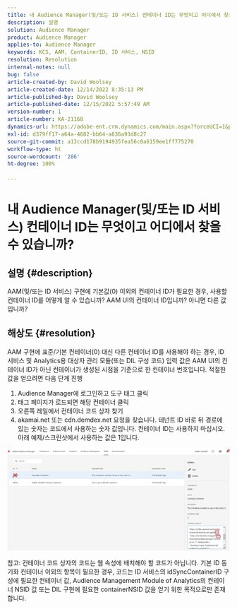 ```yaml
---
title: 내 Audience Manager(및/또는 ID 서비스) 컨테이너 ID는 무엇이고 어디에서 찾을 수 있습니까?
description: 설명
solution: Audience Manager
product: Audience Manager
applies-to: Audience Manager
keywords: KCS, AAM, ContainerID, ID 서비스, NSID
resolution: Resolution
internal-notes: null
bug: false
article-created-by: David Woolsey
article-created-date: 12/14/2022 8:35:13 PM
article-published-by: David Woolsey
article-published-date: 12/15/2022 5:57:49 AM
version-number: 1
article-number: KA-21168
dynamics-url: https://adobe-ent.crm.dynamics.com/main.aspx?forceUCI=1&pagetype=entityrecord&etn=knowledgearticle&id=14ebc5cb-ee7b-ed11-81ac-6045bd006a22
exl-id: d379ff17-a64a-4682-bb64-a636a93d8c27
source-git-commit: a13ccd178b9194935fea56c0a6159ee1ff775270
workflow-type: ht
source-wordcount: '286'
ht-degree: 100%

---
```


# 내 Audience Manager(및/또는 ID 서비스) 컨테이너 ID는 무엇이고 어디에서 찾을 수 있습니까?

## 설명 {#description}


AAM(및/또는 ID 서비스) 구현에 기본값(0) 이외의 컨테이너 ID가 필요한 경우, 사용할 컨테이너 ID를 어떻게 알 수 있습니까? AAM UI의 컨테이너 ID입니까? 아니면 다른 값입니까?


## 해상도 {#resolution}


AAM 구현에 표준/기본 컨테이너(0) 대신 다른 컨테이너 ID를 사용해야 하는 경우, ID 서비스 및 Analytics용 대상자 관리 모듈(또는 DIL 구성 코드) 입력 값은 AAM UI의 컨테이너 ID가 아닌 컨테이너가 생성된 시점을 기준으로 한 컨테이너 번호입니다. 적절한 값을 얻으려면 다음 단계 진행

1. Audience Manager에 로그인하고 도구 태그 클릭
2. 태그 페이지가 로드되면 해당 컨테이너 클릭
3. 오른쪽 레일에서 컨테이너 코드 상자 찾기
4. akamai.net 또는 cdn.demdex.net 요청을 찾습니다. 테넌트 ID 바로 뒤 경로에 있는 숫자는 코드에서 사용하는 숫자 값입니다. 컨테이너 ID는 사용하지 마십시오. 아래 예제/스크린샷에서 사용하는 값은 1입니다.


![](assets/4768ad75-347c-ed11-81ac-6045bd006a22.png)

참고: 컨테이너 코드 상자의 코드는 웹 속성에 배치해야 할 코드가 아닙니다. 기본 ID 동기화 컨테이너 이외의 항목이 필요한 경우, 코드는 ID 서비스의 idSyncContainerID 구성에 필요한 컨테이너 값, Audience Management Module of Analytics의 컨테이너 NSID 값 또는 DIL 구현에 필요한 containerNSID 값을 얻기 위한 목적으로만 존재합니다.
